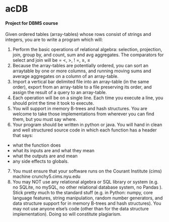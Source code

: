# acDB
#### Project for DBMS course

Given ordered tables (array-tables) whose rows consist of strings and integers, you are to write a program which will:

1. Perform the basic operations of relational algebra: selection, projection, join, group by, and count, sum and avg aggregates. The comparators for select and join will be = <, >, ! =, ≥, ≤
2. Because the array-tables are potentially ordered, you can sort an arraytable by one or more columns, and running moving sums and average aggregates on a column of an array-table.
3. Import a vertical bar delimited file into an array-table (in the same order), export from an array-table to a file preserving its order, and assign the result of a query to an array-table.
4. Each operation will be on a single line. Each time you execute a line, you should print the time it took to execute.
5. You will support in memory B-trees and hash structures. You are welcome to take those implementations from wherever you can find them, but you must say where.
6. Your program should be written in python or java. You will hand in clean and well structured source code in which each function has a header that says:
  - what the function does
  - what its inputs are and what they mean
  - what the outputs are and mean
  - any side effects to globals.
7. You must ensure that your software runs on the Courant Institute (cims) machine crunchy5.cims.nyu.edu
8. You may NOT use any relational algebra or SQL library or system (e.g. no SQLite, no mySQL, no other relational database system, no Pandas ). Stick pretty much to the standard stuff (e.g. in Python: numpy, core language features, string manipulation, random number generators, and data structure support for in memory B-trees and hash structures). You may not use anyone else’s code (other than for the data structure implementation). Doing so will constitute plagiarism.
